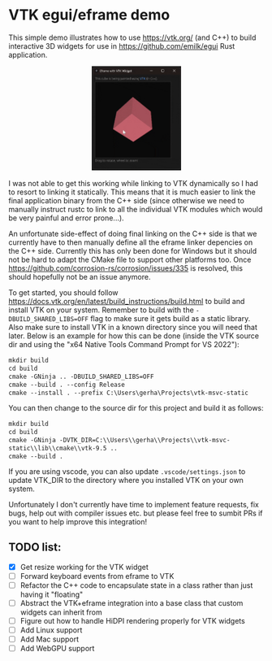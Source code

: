 # VTK egui/eframe demo

This simple demo illustrates how to use https://vtk.org/ (and C++) to build interactive 3D widgets for use in https://github.com/emilk/egui Rust application.

<div align="center">
  <img src="Demo.gif" width="35%" height="35%">
</div>

I was not able to get this working while linking to VTK dynamically so I had to resort to linking it statically. This means that it is much easier to link the final application binary from the C++ side (since otherwise we need to manually instruct rustc to link to all the individual VTK modules which would be very painful and error prone...).

An unfortunate side-effect of doing final linking on the C++ side is that we currently have to then manually define all the eframe linker depencies on the C++ side. Currently this has only been done for Windows but it should not be hard to adapt the CMake file to support other platforms too. Once https://github.com/corrosion-rs/corrosion/issues/335 is resolved, this should hopefully not be an issue anymore.

To get started, you should follow https://docs.vtk.org/en/latest/build_instructions/build.html to build and install VTK on your system. Remember to build with the `-DBUILD_SHARED_LIBS=OFF` flag to make sure it gets build as a static library. Also make sure to install VTK in a known directory since you will need that later. Below is an example for how this can be done (inside the VTK source dir and using the "x64 Native Tools Command Prompt for VS 2022"):

    mkdir build
    cd build
    cmake -GNinja .. -DBUILD_SHARED_LIBS=OFF
    cmake --build . --config Release
    cmake --install . --prefix C:\Users\gerha\Projects\vtk-msvc-static

You can then change to the source dir for this project and build it as follows:

    mkdir build
    cd build
    cmake -GNinja -DVTK_DIR=C:\\Users\\gerha\\Projects\\vtk-msvc-static\\lib\\cmake\\vtk-9.5 ..
    cmake --build .

If you are using vscode, you can also update `.vscode/settings.json` to update VTK_DIR to the directory where you installed VTK on your own system.

Unfortunately I don't currently have time to implement feature requests, fix bugs, help out with compiler issues etc. but please feel free to sumbit PRs if you want to help improve this integration!

## TODO list:

- [x] Get resize working for the VTK widget
- [ ] Forward keyboard events from eframe to VTK
- [ ] Refactor the C++ code to encapsulate state in a class rather than just having it "floating"
- [ ] Abstract the VTK+eframe integration into a base class that custom widgets can inherit from
- [ ] Figure out how to handle HiDPI rendering properly for VTK widgets
- [ ] Add Linux support
- [ ] Add Mac support
- [ ] Add WebGPU support
